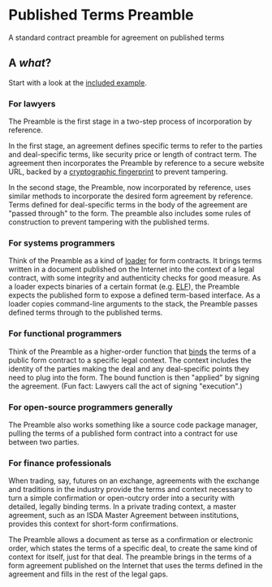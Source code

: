 Published Terms Preamble
========================

A standard contract preamble for agreement on published terms

A _what_?
---------

Start with a look at the [included example](./example.md).

### For lawyers

The Preamble is the first stage in a two-step process of incorporation by reference.

In the first stage, an agreement defines specific terms to refer to the parties and deal-specific terms, like security price or length of contract term. The agreement then incorporates the Preamble by reference to a secure website URL, backed by a [cryptographic fingerprint][wiki-hash] to prevent tampering.

In the second stage, the Preamble, now incorporated by reference, uses similar methods to incorporate the desired form agreement by reference. Terms defined for deal-specific terms in the body of the agreement are "passed through" to the form. The preamble also includes some rules of construction to prevent tampering with the published terms.

### For systems programmers

Think of the Preamble as a kind of [loader][wiki-loader] for form contracts. It brings terms written in a document published on the Internet into the context of a legal contract, with some integrity and authenticity checks for good measure. As a loader expects binaries of a certain format (e.g. [ELF][wiki-elf]), the Preamble expects the published form to expose a defined term-based interface. As a loader copies command-line arguments to the stack, the Preamble passes defined terms through to the published terms.

### For functional programmers

Think of the Preamble as a higher-order function that [binds][mdn-bind] the terms of a public form contract to a specific legal context. The context includes the identity of the parties making the deal and any deal-specific points they need to plug into the form. The bound function is then "applied" by signing the agreement. (Fun fact: Lawyers call the act of signing "execution".)

### For open-source programmers generally

The Preamble also works something like a source code package manager, pulling the terms of a published form contract into a contract for use between two parties.

### For finance professionals

When trading, say, futures on an exchange, agreements with the exchange and traditions in the industry provide the terms and context necessary to turn a simple confirmation or open-outcry order into a security with detailed, legally binding terms. In a private trading context, a master agreement, such as an ISDA Master Agreement between institutions, provides this context for short-form confirmations.

The Preamble allows a document as terse as a confirmation or electronic order, which states the terms of a specific deal, to create the same kind of context for itself, just for that deal. The preamble brings in the terms of a form agreement published on the Internet that uses the terms defined in the agreement and fills in the rest of the legal gaps.

[wiki-loader]: https://en.wikipedia.org/wiki/Loader_(computing)

[wiki-elf]: https://en.wikipedia.org/wiki/Executable_and_Linkable_Format

[mdn-bind]: https://developer.mozilla.org/en-US/docs/Web/JavaScript/Reference/Global_Objects/Function/bind

[wiki-hash]: https://en.wikipedia.org/wiki/Cryptographic_hash_function
